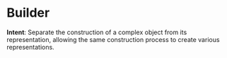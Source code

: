 # Builder

**Intent**: Separate the construction of a complex object from its representation, allowing the same construction process to create various representations.
